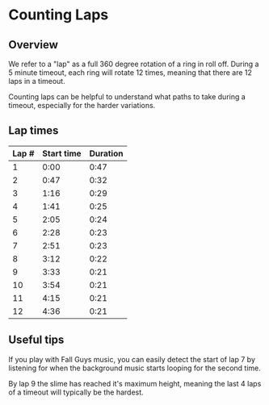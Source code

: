 # Counting Laps

## Overview

We refer to a "lap" as a full 360 degree rotation of a ring in roll off. During a 5 minute timeout, each ring will rotate 12 times, meaning that there are 12 laps in a timeout.

Counting laps can be helpful to understand what paths to take during a timeout, especially for the harder variations.

## Lap times

| Lap # | Start time | Duration |
| ----- | ---------- | -------- |
| 1     | 0:00       | 0:47     |
| 2     | 0:47       | 0:32     |
| 3     | 1:16       | 0:29     |
| 4     | 1:41       | 0:25     |
| 5     | 2:05       | 0:24     |
| 6     | 2:28       | 0:23     |
| 7     | 2:51       | 0:23     |
| 8     | 3:12       | 0:22     |
| 9     | 3:33       | 0:21     |
| 10    | 3:54       | 0:21     |
| 11    | 4:15       | 0:21     |
| 12    | 4:36       | 0:21     |

## Useful tips

If you play with Fall Guys music, you can easily detect the start of lap 7 by listening for when the background music starts looping for the second time.

By lap 9 the slime has reached it's maximum height, meaning the last 4 laps of a timeout will typically be the hardest.
